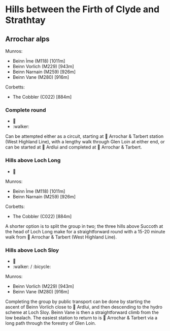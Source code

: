 # Hills between the Firth of Clyde and Strathtay

## Arrochar alps

Munros:
+ Beinn Ìme (M118) [1011m]
+ Beinn Vorlich (M229) [943m]
+ Beinn Narnain (M259) [926m]
+ Beinn Vane (M280) [916m]

Corbetts:
+ The Cobbler (C022) [884m]

### Complete round
+ :train:
+ :walker:

Can be attempted either as a circuit, starting at :train: Arrochar & Tarbert station (West Highland Line), with a lengthy walk through Glen Loin at either end,
or can be started at :train: Ardlui and completed at :train: Arrochar & Tarbert.

### Hills above Loch Long
+ :train:

Munros:
+ Beinn Ìme (M118) [1011m]
+ Beinn Narnain (M259) [926m]

Corbetts:
+ The Cobbler (C022) [884m]

A shorter option is to split the group in two; the three hills above Succoth at the head of Loch Long make for a straightforward round with a 15-20 minute walk from :train: Arrochar & Tarbert (West Highland Line).

### Hills above Loch Sloy
+ :train:
+ :walker: / :bicycle:

Munros:
+ Beinn Vorlich (M229) [943m]
+ Beinn Vane (M280) [916m]

Completing the group by public transport can be done by starting the ascent of Beinn Vorlich close to :train: Ardlui, and then descending to the hydro scheme at Loch Sloy.
Beinn Vane is then a straightforward climb from the low bealach.
The easiest station to return to is :train: Arrochar & Tarbert via a long path through the forestry of Glen Loin.
